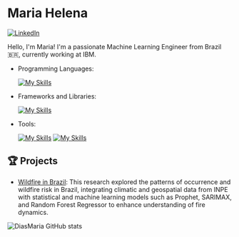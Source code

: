 # Maria Helena

[![LinkedIn](https://img.shields.io/badge/LinkedIn-[SeuPerfil]-blue?logo=linkedin)](https://www.linkedin.com/in/mariahelenass)

Hello, I'm Maria! I'm a passionate Machine Learning Engineer from Brazil 🇧🇷, currently working at IBM.

- Programming Languages: 

    [![My Skills](https://skillicons.dev/icons?i=c,python)](https://skillicons.dev)
  
- Frameworks and Libraries: 

    [![My Skills](https://skillicons.dev/icons?i=tensorflow,pytorch,onnx)](https://skillicons.dev)
  
- Tools:

    [![My Skills](https://skillicons.dev/icons?i=mysql,kubernetes,docker,insomnia)](https://skillicons.dev)
    [![My Skills](https://skillicons.dev/icons?i=git,github,visualstudio)](https://skillicons.dev)



## 🏆 Projects 

- [Wildfire in Brazil](https://github.com/mariahelenass/Wildfire-Brazil): This research explored the patterns of occurrence and wildfire risk in Brazil, integrating climatic and geospatial data from INPE with statistical and machine learning models such as Prophet, SARIMAX, and Random Forest Regressor to enhance understanding of fire dynamics.

![DiasMaria GitHub stats](https://github-readme-stats.vercel.app/api?username=mariahelenass&show_icons=true&theme=merko)
